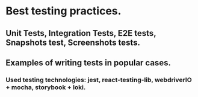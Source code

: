 # Best testing practices.

## Unit Tests, Integration Tests, E2E tests, Snapshots test, Screenshots tests.

## Examples of writing tests in popular cases.

### Used testing technologies: jest, react-testing-lib, webdriverIO + mocha, storybook + loki.